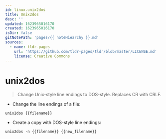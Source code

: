 ```yaml
---
id: linux.unix2dos
title: Unix2dos
desc: ''
updated: 1623965016170
created: 1623965016170
isDir: false
gitNotePath: 'pages/{{ noteHiearchy }}.md'
sources:
  - name: tldr-pages
    url: 'https://github.com/tldr-pages/tldr/blob/master/LICENSE.md'
    license: Creative Commons
---
```

# unix2dos

> Change Unix-style line endings to DOS-style.
> Replaces CR with CRLF.

- Change the line endings of a file:

`unix2dos {{filename}}`

- Create a copy with DOS-style line endings:

`unix2dos -n {{filename}} {{new_filename}}`


